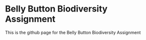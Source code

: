 # Belly Button Biodiversity Assignment 
This is the github page for the Belly Button Biodiversity Assignment